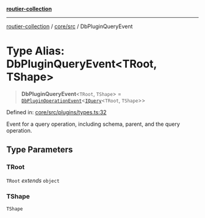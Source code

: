 [**routier-collection**](../../../README.md)

***

[routier-collection](../../../README.md) / [core/src](../README.md) / DbPluginQueryEvent

# Type Alias: DbPluginQueryEvent\<TRoot, TShape\>

> **DbPluginQueryEvent**\<`TRoot`, `TShape`\> = [`DbPluginOperationEvent`](DbPluginOperationEvent.md)\<[`IQuery`](IQuery.md)\<`TRoot`, `TShape`\>\>

Defined in: [core/src/plugins/types.ts:32](https://github.com/Agrejus/routier/blob/ae307d61bf9883ec014a438be7cbd96d2060d092/core/src/plugins/types.ts#L32)

Event for a query operation, including schema, parent, and the query operation.

## Type Parameters

### TRoot

`TRoot` *extends* `object`

### TShape

`TShape`
